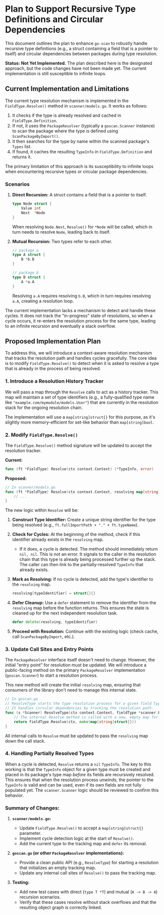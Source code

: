 # Plan to Support Recursive Type Definitions and Circular Dependencies

This document outlines the plan to enhance `go-scan` to robustly handle recursive type definitions (e.g., a struct containing a field that is a pointer to itself) and circular dependencies between packages during type resolution.

**Status: Not Yet Implemented.** The plan described here is the designated approach, but the code changes have not been made yet. The current implementation is still susceptible to infinite loops.

## Current Implementation and Limitations

The current type resolution mechanism is implemented in the `FieldType.Resolve()` method in `scanner/models.go`. It works as follows:

1.  It checks if the type is already resolved and cached in `FieldType.Definition`.
2.  If not, it uses the `PackageResolver` (typically a `goscan.Scanner` instance) to scan the package where the type is defined using `ScanPackageByImport()`.
3.  It then searches for the type by name within the scanned package's `Types` list.
4.  If found, it caches the resulting `TypeInfo` in `FieldType.Definition` and returns it.

The primary limitation of this approach is its susceptibility to infinite loops when encountering recursive types or circular package dependencies.

### Scenarios

1.  **Direct Recursion:** A struct contains a field that is a pointer to itself.
    ```go
    type Node struct {
        Value int
        Next  *Node
    }
    ```
    When resolving `Node.Next`, `Resolve()` for `*Node` will be called, which in turn needs to resolve `Node`, leading back to itself.

2.  **Mutual Recursion:** Two types refer to each other.
    ```go
    // package a
    type A struct {
        B *b.B
    }

    // package b
    type B struct {
        A *a.A
    }
    ```
    Resolving `a.A` requires resolving `b.B`, which in turn requires resolving `a.A`, creating a resolution loop.

The current implementation lacks a mechanism to detect and handle these cycles. It does not track the "in-progress" state of resolutions, so when a cycle occurs, it re-enters the resolution process for the same type, leading to an infinite recursion and eventually a stack overflow.

## Proposed Implementation Plan

To address this, we will introduce a context-aware resolution mechanism that tracks the resolution path and handles cycles gracefully. The core idea is to modify `FieldType.Resolve()` to detect when it is asked to resolve a type that is already in the process of being resolved.

### 1. Introduce a Resolution History Tracker

We will pass a map through the `Resolve` calls to act as a history tracker. This map will maintain a set of type identifiers (e.g., a fully-qualified type name like `"example.com/mymodule/models.User"`) that are currently in the resolution stack for the ongoing resolution chain.

The implementation will use a `map[string]struct{}` for this purpose, as it's slightly more memory-efficient for set-like behavior than `map[string]bool`.

### 2. Modify `FieldType.Resolve()`

The `FieldType.Resolve()` method signature will be updated to accept the resolution tracker.

**Current:**
```go
func (ft *FieldType) Resolve(ctx context.Context) (*TypeInfo, error)
```

**Proposed:**
```go
// In scanner/models.go
func (ft *FieldType) Resolve(ctx context.Context, resolving map[string]struct{}) (*TypeInfo, error) {
    // ...
}
```

The new logic within `Resolve` will be:

1.  **Construct Type Identifier:** Create a unique string identifier for the type being resolved (e.g., `ft.fullImportPath + "." + ft.typeName`).

2.  **Check for Cycles:** At the beginning of the method, check if this identifier already exists in the `resolving` map.
    *   If it does, a cycle is detected. The method should immediately return `nil, nil`. This is not an error. It signals to the caller in the resolution chain that this type is already being processed further up the stack. The caller can then link to the partially-resolved `TypeInfo` that already exists.

3.  **Mark as Resolving:** If no cycle is detected, add the type's identifier to the `resolving` map.
    ```go
    resolving[typeIdentifier] = struct{}{}
    ```

4.  **Defer Cleanup:** Use a `defer` statement to remove the identifier from the `resolving` map before the function returns. This ensures the state is cleaned up for the next independent resolution task.
    ```go
    defer delete(resolving, typeIdentifier)
    ```

5.  **Proceed with Resolution:** Continue with the existing logic (check cache, call `ScanPackageByImport`, etc.).

### 3. Update Call Sites and Entry Points

The `PackageResolver` interface itself doesn't need to change. However, the initial "entry point" for resolution must be updated. We will introduce a public-facing method on the primary `PackageResolver` implementation (`goscan.Scanner`) to start a resolution process.

This new method will create the initial `resolving` map, ensuring that consumers of the library don't need to manage this internal state.

```go
// In goscan.go
// ResolveType starts the type resolution process for a given field type.
// It handles circular dependencies by tracking the resolution path.
func (s *Scanner) ResolveType(ctx context.Context, fieldType *scanner.FieldType) (*scanner.TypeInfo, error) {
    // The internal Resolve method is called with a new, empty map for tracking.
    return fieldType.Resolve(ctx, make(map[string]struct{}))
}
```
All internal calls to `Resolve` must be updated to pass the `resolving` map down the call stack.

### 4. Handling Partially Resolved Types

When a cycle is detected, `Resolve` returns a `nil` `TypeInfo`. The key to this working is that the `TypeInfo` object for a given type must be created and placed in its package's type map *before* its fields are recursively resolved. This ensures that when the resolution process unwinds, the pointer to the `TypeInfo` is valid and can be used, even if its own fields are not fully populated yet. The `scanner.Scanner` logic should be reviewed to confirm this behavior.

### Summary of Changes:

1.  **`scanner/models.go`:**
    *   Update `FieldType.Resolve()` to accept a `map[string]struct{}` parameter.
    *   Implement cycle detection logic at the start of `Resolve()`.
    *   Add the current type to the tracking map and `defer` its removal.

2.  **`goscan.go` (or other `PackageResolver` implementations):**
    *   Provide a clean public API (e.g., `ResolveType`) for starting a resolution that initializes an empty tracking map.
    *   Update any internal call sites of `Resolve()` to pass the tracking map.

3.  **Testing:**
    *   Add new test cases with direct (`type T *T`) and mutual (`A -> B -> A`) recursion scenarios.
    *   Verify that these cases resolve without stack overflows and that the resulting object graph is correctly linked.
